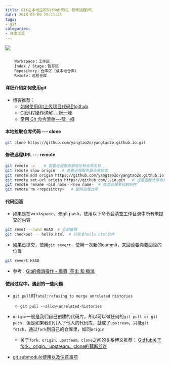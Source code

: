 ```yaml
---
title: Git之本地拉取Github代码、修改远程URL
date: 2018-08-09 20:11:45
tags:
- git
categories:
- 开发工具
---
```



![](https://timgsa.baidu.com/timg?image&quality=80&size=b9999_10000&sec=1533488265900&di=91f78407d4ffda11e55202ceafda93c4&imgtype=jpg&src=http%3A%2F%2Fimg3.imgtn.bdimg.com%2Fit%2Fu%3D2417199588%2C1851489715%26fm%3D214%26gp%3D0.jpg)

<!--more-->

```bash

    Workspace：工作区
    Index / Stage：暂存区
    Repository：仓库区（或本地仓库）
    Remote：远程仓库

```
#### 详细介绍如何使用git
* 博客推荐：
    * [如何使用Git上传项目代码到github](https://juejin.im/entry/5b66e89951882563522b78ae/) 
    * [Git远程操作详解---阮一峰](https://juejin.im/entry/5b66ec5c51882536e875be76/)
    * [常用 Git 命令清单---阮一峰](https://juejin.im/entry/5667d39d00b0ee7fa8c9f99f)
    
#### 本地拉取仓库代码 --- clone

```bash
git clone https://github.com/yangtao2o/yangtao2o.github.io.git
```

#### 修改远程URL --- remote

```bash
git remote -v    # 查看远程服务器地址和仓库名称
git remote show origin   # 查看远程服务器仓库状态
git remote add origin https://github.com/yangtao2o/yangtao2o.github.io.git  # 添加远程仓库地址
git remote set-url origin https://github.com/..io.git   # 设置远程仓库地址(用于修改远程仓库地址)
git remote rename <old name> <new name>  # 修改远程主机的名称
git remote rm <repository>   # 删除远程仓库
```

#### 代码回滚
* 如果是在workspace，未git push，使用以下命令会清空工作目录中所有未提交的内容
```bash
git reset --hard HEAD  # 全部撤销
git checkout -- hello.html  # 只恢复hello.html文件
```
* 如果已提交，使用`git revert`，使用一次新的commit，来回滚要你要回滚的位置
```bash
git revert HEAD
```

* 参考：[Git的撤消操作 - 重置, 签出 和 撤消](https://juejin.im/entry/5b6707f25188251ac22b6f0f/)
#### 使用过程中，遇到的一些问题
* `git pull`时`fatal:refusing to merge unrelated histories`
    * `git pull --allow-unrelated-histories`
    
* `origin`一般是我们自己创建的代码库，所以可以做任何的`git pull or git push`，但是如果我们引入了他人的代码库，就成了`upstream`，只能`git fetch`，通过`fork`到自己的仓库里，如同`origin`
    * 关于`fork、origin、upstream、clone`之间的关系博文推荐： [GitHub关于fork、origin、upstream、clone的藕断丝连](https://juejin.im/entry/5b66f8d5f265da0f574e0884/)

* [git submodule使用以及注意事项](https://juejin.im/entry/5b66ea75e51d45195312a173/)